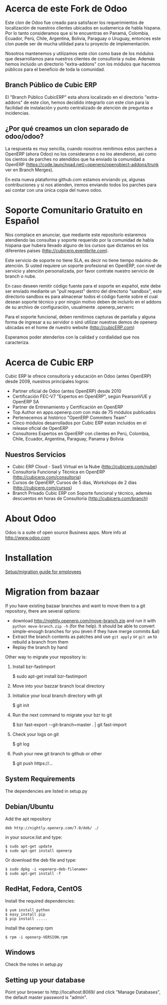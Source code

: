 Acerca de este Fork de Odoo
===========================

Este clon de Odoo fue creado para satisfacer los requerimientos de localización de nuestros clientes ubicados en sudamerica de habla hispana. Por lo tanto consideramos que si te encuentras en Panamá, Colombia, Ecuador, Perú, Chile, Argentina, Bolivia, Paraguay o Uruguay, entonces este clon puede ser de mucha utilidad para tu proyecto de implementación.

Nosotros mantenemos y utilizamos este clon como base de los módulos que desarrollamos para nuestros clientes de consultoría y nube. Además hemos incluido un directorio "extra-addons" con los módulos que hacemos públicos para el beneficio de toda la comunidad.

Branch Público de Cubic ERP
---------------------------

El "Branch Público CubicERP" esta ahora localizado en el directorio "extra-addons" de este clon, hemos decidido integrarlo con este clon para la facilidad de instalación y punto centralizado de atención de preguntas e incidencias.

¿Por qué creamos un clon separado de odoo/odoo?
-----------------------------------------------

La respuesta es muy sencilla, cuando nosotros remitimos estos parches a OpenERP (ahora Odoo) no los consideraron o no los atendieron, asi como los cientos de parches no atendidos que ha enviado la comunidad a OpenERP (https://code.launchpad.net/~openerp/openobject-addons/trunk ver en Branch Merges).

En esta nueva plataforma github.com estamos enviando ya, algunas contribuciones y si nos atienden, iremos enviando todos los parches para asi contar con una única copia del nuevo odoo.

Soporte Comunitario Gratuito en Español
=======================================

Nos complace en anunciar, que mediante este repositorío estaremos atendiendo las consultas y soporte requerido por la comunidad de habla hispana que hubera llevado alguno de los cursos que dictamos en los diferentes países (http://cubicerp.eventbrite.com). 

Este servicio de soporte no tiene SLA, es decir no tiene tiempo máximo de atención. Si usted requiere un soporte profesional en OpenERP, con nivel de servicio y atención personalizada, por favor contrate nuestro servicio de branch o nube.

En caso deseen remitir código fuente para el soporte en español, este debe ser enviado mediante un "pull request" dentro del directorio "sandbox", este directorio sandbox es para almacenar todos el código fuente sobre el cual desean soporte técnico y por ningún motivo deben de incluirlo en el addons de su archivo de configuración, usualmente .openerp_serverrc

Para el soporte funcional, deben remitirnos capturas de pantalla y alguna forma de ingresar a su servidor o sinó utilizar nuestras demos de openerp ubicadas en el home de nuestro website (http://cubicERP.com)

Esperamos poder atenderlos con la calidad y cordialidad que nos caracteriza.

Acerca de Cubic ERP
===================

Cubic ERP le ofrece consultoría y educación en Odoo (antes OpenERP) desde 2009, nuestros principales logros:
- Partner oficial de Odoo (antes OpenERP) desde 2010
- Certificación FEC-V7 "Expertos en OpenERP", según PearsonVUE y OpenERP SA
- Partner de Entrenamiento y Certificación en OpenERP
- Top Author en apps.openerp.com con más de 75 módulos publicados
- Pertenecemos al histórico "OpenERP Commiters Team"
- Cinco módulos desarrollados por Cubic ERP estan incluidos en el release oficial de OpenERP
- Consultores Expertos en OpenERP con clientes en Perú, Colombia, Chile, Ecuador, Argentina, Paraguay, Panama y Bolivia

Nuestros Servicios
------------------
- Cubic ERP Cloud - SaaS Virtual en la Nube (http://cubicerp.com/nube)
- Consultoría Funcional y Técnica en OpenERP (http://cubicerp.com/consultoria)
- Cursos de OpenERP, Cursos de 5 dias, Workshops de 2 dias (http://cubicerp.com/cursos)
- Branch Privado Cubic ERP con Soporte funcional y técnico, además descuentos en horas de Consultoría  (http://cubicerp.com/branch)


About Odoo
==========

Odoo is a suite of open source Business apps. More info at http://www.odoo.com

Installation
============

[Setup/migration guide for employees](https://github.com/odoo/odoo/blob/master/doc/git.rst)


Migration from bazaar
=====================

If you have existing bazaar branches and want to move them to a git repository,
there are several options:

* download http://nightly.openerp.com/move-branch.zip and run it with
  `python move-branch.zip -h` (for the help). It should be able to convert
  simple-enough branches for you (even if they have merge commits &al)
* Extract the branch contents as patches and use `git apply` or `git am` to
  rebuild a branch from them
* Replay the branch by hand

Other way to migrate your repository is:

1) Install bzr-fastimport

    $ sudo apt-get install bzr-fastimport

2) Move into your bazzar branch local directory

3) Initialice your local branch directory with git

    $ git init

4) Run the next command to migrate your bzr to git

    $ bzr fast-export --git-branch=master . | git fast-import

5) Check your logs on git

    $ git log

6) Push your new git branch to github or other

    $ git push https://...


System Requirements
-------------------

The dependencies are listed in setup.py


Debian/Ubuntu
-------------

Add the apt repository

    deb http://nightly.openerp.com/7.0/deb/ ./

in your source.list and type:

    $ sudo apt-get update
    $ sudo apt-get install openerp

Or download the deb file and type:

    $ sudo dpkg -i <openerp-deb-filename>
    $ sudo apt-get install -f

RedHat, Fedora, CentOS
----------------------

Install the required dependencies:

    $ yum install python
    $ easy_install pip
    $ pip install .....

Install the openerp rpm

    $ rpm -i openerp-VERSION.rpm

Windows
-------

Check the notes in setup.py


Setting up your database
------------------------

Point your browser to http://localhost:8069/ and click "Manage Databases", the
default master password is "admin".

